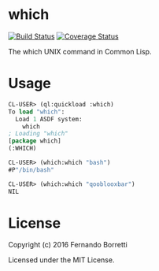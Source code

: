 # which

[![Build Status](https://travis-ci.org/eudoxia0/which.svg?branch=master)](https://travis-ci.org/eudoxia0/which)
[![Coverage Status](https://coveralls.io/repos/github/eudoxia0/which/badge.svg?branch=master)](https://coveralls.io/github/eudoxia0/which?branch=master)

The which UNIX command in Common Lisp.

# Usage

```lisp
CL-USER> (ql:quickload :which)
To load "which":
  Load 1 ASDF system:
    which
; Loading "which"
[package which]
(:WHICH)

CL-USER> (which:which "bash")
#P"/bin/bash"

CL-USER> (which:which "qooblooxbar")
NIL
```

# License

Copyright (c) 2016 Fernando Borretti

Licensed under the MIT License.
